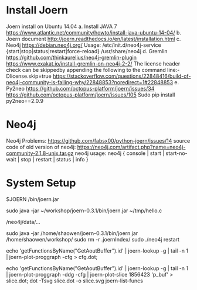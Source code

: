 # Install Joern
Joern install on Ubuntu 14.04
a. Install JAVA 7
https://www.atlantic.net/community/howto/install-java-ubuntu-14-04/
b. Joern document
http://joern.readthedocs.io/en/latest/installation.html
c. Neo4j
https://debian.neo4j.org/
Usage: /etc/init.d/neo4j-service {start|stop|status|restart|force-reload}
/usr/share/neo4j
d. Gremlin
https://github.com/thinkaurelius/neo4j-gremlin-plugin
https://www.exakat.io/install-gremlin-on-neo4j-2-2/
The license header check can be skippedby appending the following to the command line:-Dlicense.skip=true
https://stackoverflow.com/questions/22848416/build-of-neo4j-community-is-failing-why/22848853?noredirect=1#22848853
e. Py2neo
https://github.com/octopus-platform/joern/issues/34
https://github.com/octopus-platform/joern/issues/105
Sudo pip install py2neo==2.0.9

# Neo4j
Neo4j Problems:
https://github.com/fabsx00/python-joern/issues/14
source code of old version of neo4j:
https://neo4j.com/artifact.php?name=neo4j-community-2.1.8-unix.tar.gz
neo4j usage:
neo4j { console | start | start-no-wait | stop | restart | status | info }


# System Setup
$JOERN
/bin/joern.jar

sudo java -jar ~/workshop/joern-0.3.1/bin/joern.jar ~/tmp/hello.c

/neo4j/data/...

sudo java -jar /home/shaowen/joern-0.3.1/bin/joern.jar /home/shaowen/workshop/
sudo rm -r .joernIndex/
sudo ./neo4j restart

echo 'getFunctionsByName("GetAoutBuffer").id' | joern-lookup -g | tail -n 1 | joern-plot-proggraph -cfg > cfg.dot;
 
echo 'getFunctionsByName("GetAoutBuffer").id' | joern-lookup -g | tail -n 1 | joern-plot-proggraph -ddg -cfg | joern-plot-slice 1856423 'p_buf' > slice.dot;
dot -Tsvg slice.dot -o slice.svg
joern-list-funcs


